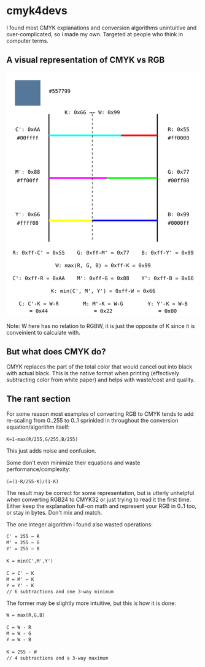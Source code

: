 # cmyk4devs

I found most CMYK explanations and conversion algorithms unintuitive and over-complicated, so i made my own. Targeted at people who think in computer terms.

## A visual representation of CMYK vs RGB

![](cmyk.svg)

Note: W here has no relation to RGBW, it is just the opposite of K since it is conveinient to calculate with.

## But what does CMYK do?

CMYK replaces the part of the total color that would cancel out into black with actual black.
This is the native format when printing (effectively subtracting color from white paper) and helps with waste/cost and quality.

## The rant section

For some reason most examples of converting RGB to CMYK tends to add re-scaling from 0..255 to 0..1 sprinkled in throughout the conversion equation/algorithm itself:

`K=1-max(R/255,G/255,B/255)`

This just adds noise and confusion.

Some don't even minimize their equations and waste performance/complexity:

`C=(1-R/255-K)/(1-K)`

The result may be correct for some representation, but is utterly unhelpful when converting RGB24 to CMYK32 or just trying to read it the first time.
Either keep the explanation full-on math and represent your RGB in 0..1 too, or stay in bytes. Don't mix and match.

The one integer algorithm i found also wasted operations:

```
C' = 255 – R
M' = 255 – G
Y' = 255 – B

K = min(C',M',Y')

C = C' – K
M = M' – K
Y = Y' - K
// 6 subtractions and one 3-way minimum
```

The former may be slightly more intuitive, but this is how it is done:

```
W = max(R,G,B)

C = W - R
M = W - G
Y = W - B

K = 255 - W
// 4 subtractions and a 3-way maximum
```
